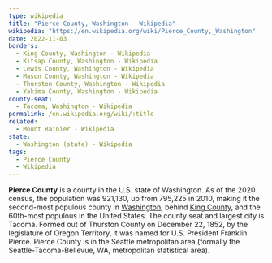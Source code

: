 ```yaml
---
type: wikipedia
title: "Pierce County, Washington - Wikipedia"
wikipedia: "https://en.wikipedia.org/wiki/Pierce_County,_Washington"
date: 2022-11-03
borders:
  - King County, Washington - Wikipedia
  - Kitsap County, Washington - Wikipedia
  - Lewis County, Washington - Wikipedia
  - Mason County, Washington - Wikipedia
  - Thurston County, Washington - Wikipedia
  - Yakima County, Washington - Wikipedia
county-seat:
  - Tacoma, Washington - Wikipedia
permalink: /en.wikipedia.org/wiki/:title
related:
  - Mount Rainier - Wikipedia
state:
  - Washington (state) - Wikipedia
tags:
  - Pierce County
  - Wikipedia
---
```

**Pierce County** is a county in the U.S. state of Washington. As of the 2020 census, the population was 921,130, up from 795,225 in 2010, making it the second-most populous county in [Washington](/en.wikipedia.org/wiki/Washington_(state)), behind [King County](/en.wikipedia.org/wiki/King_County,_Washington), and the 60th-most populous in the United States. The county seat and largest city is Tacoma. Formed out of Thurston County on December 22, 1852, by the legislature of Oregon Territory, it was named for U.S. President Franklin Pierce. Pierce County is in the Seattle metropolitan area (formally the Seattle-Tacoma-Bellevue, WA, metropolitan statistical area).